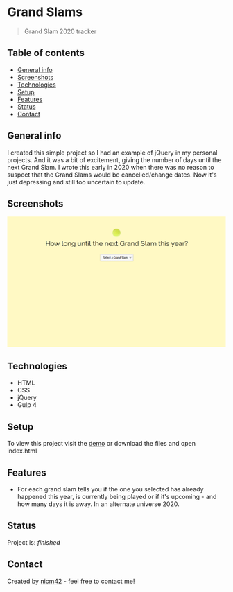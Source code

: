 # Grand Slams
> Grand Slam 2020 tracker

## Table of contents
* [General info](#general-info)
* [Screenshots](#screenshots)
* [Technologies](#technologies)
* [Setup](#setup)
* [Features](#features)
* [Status](#status)
* [Contact](#contact)

## General info
I created this simple project so I had an example of jQuery in my personal projects. And it was a bit of excitement, giving the number of days until the next Grand Slam. I wrote this early in 2020 when there was no reason to suspect that the Grand Slams would be cancelled/change dates. Now it's just depressing and still too uncertain to update.

## Screenshots
![Screenshot](screenshot.png)

## Technologies
* HTML
* CSS
* jQuery
* Gulp 4

## Setup
To view this project visit the [demo](https://grand-slams.netlify.com/) or download the files and open index.html

## Features
* For each grand slam tells you if the one you selected has already happened this year, is currently being played or if it's upcoming - and how many days it is away. In an alternate universe 2020.

## Status
Project is: _finished_

## Contact
Created by [nicm42](https://www.twitter.com/nicm4242) - feel free to contact me!
